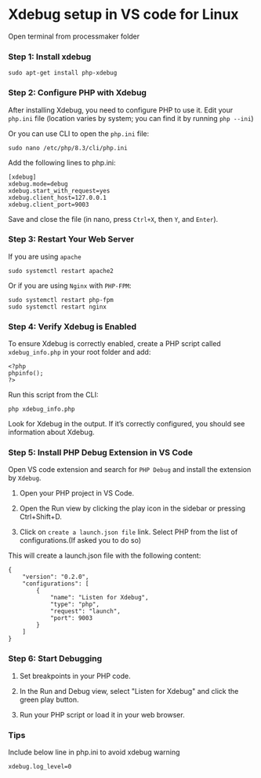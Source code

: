 # Xdebug setup in VS code for Linux
Open terminal from processmaker folder

### Step 1: Install xdebug

```
sudo apt-get install php-xdebug
```

### Step 2: Configure PHP with Xdebug
After installing Xdebug, you need to configure PHP to use it. Edit your `php.ini` file (location varies by system; you can find it by running `php --ini`)

Or you can use CLI to open the `php.ini` file:
```
sudo nano /etc/php/8.3/cli/php.ini
```
Add the following lines to php.ini:
```
[xdebug]
xdebug.mode=debug
xdebug.start_with_request=yes
xdebug.client_host=127.0.0.1
xdebug.client_port=9003
```
Save and close the file (in nano, press `Ctrl+X`, then `Y`, and `Enter`).

### Step 3: Restart Your Web Server
If you are using `apache`
```
sudo systemctl restart apache2
```
Or if you are using `Nginx` with `PHP-FPM`:
```
sudo systemctl restart php-fpm
sudo systemctl restart nginx
```

### Step 4: Verify Xdebug is Enabled
To ensure Xdebug is correctly enabled, create a PHP script called `xdebug_info.php` in your root folder and add:
```
<?php
phpinfo();
?>
```
Run this script from the CLI:
```
php xdebug_info.php
```
Look for Xdebug in the output. If it’s correctly configured, you should see information about Xdebug.

### Step 5: Install PHP Debug Extension in VS Code
Open VS code extension and search for `PHP Debug` and install the extension by `Xdebug`.

1. Open your PHP project in VS Code.

2. Open the Run view by clicking the play icon in the sidebar or pressing Ctrl+Shift+D.

3. Click on `create a launch.json file` link.
Select PHP from the list of configurations.(If asked you to do so)

This will create a launch.json file with the following content:
```
{
    "version": "0.2.0",
    "configurations": [
        {
            "name": "Listen for Xdebug",
            "type": "php",
            "request": "launch",
            "port": 9003
        }
    ]
}
```

### Step 6: Start Debugging

1. Set breakpoints in your PHP code.

2. In the Run and Debug view, select "Listen for Xdebug" and click the green play button.

3. Run your PHP script or load it in your web browser.

### Tips
Include below line in php.ini to avoid xdebug warning
```
xdebug.log_level=0
```